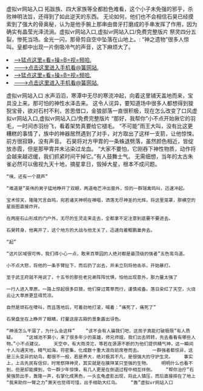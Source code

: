 虚拟vr网站入口    拓跋族、四大家族等全都脸色难看，这个小子未免强的邪乎，杀败神明法旨，还得到了如此逆天的东西。    无论如何，他们也不会相信石昊已经摸索到了强大的骨奥秘，认为是他手腕上那串由兽牙打磨成的手串发挥了作用，因为确实有晶莹光泽流淌。虚拟vr网站入口,虚拟vr网站入口/免费完整版片    祭灵四分五裂，惨死当场。金光一闪，那骨剪自空中坠落在山地上。:    “神之遗物”很多人惊叫。皇都中出现一片倒吸冷气的声音，这下麻烦大了。

<li><a href="http://rpqrll889.sg925.xyz/#md_1026">-->猛点这里=看=操=B=视=频哈.</a></li>
<li><a href="http://rpqrll889.sg925.xyz/#md_1026">--->点击这里进入手机看@簧网站.</a></li>





<li><a href="http://rpqrll889.sg925.xyz/#md_1026">-->猛点这里=看=操=B=视=频哈.</a></li>
<li><a href="http://rpqrll889.sg925.xyz/#md_1026">--->点击这里进入手机看@簧网站.</a></li>



虚拟vr网站入口    水声滔滔，寒潭中无尽的寒流冲起，向着这里铺天盖地而来，宝具没上来。那可怕的神性水泽击来。    这令人诧异，要知道场中很多人都想得到狻猊宝骨，欲对石村不利，苦思借口，金狼部落一直很积极，现在怎么改变了口风虚拟vr网站入口,虚拟vr网站入口/免费完整版片    “那好，我帮你”小不点开始揪它的羽毛，一时间赤羽纷飞，看着架势真要给它褪毛。
    “不可能”雨王大叫，没有比这更糟糕的事情了，族中的神器居然遇到了对手，对方取出了这样一支箭，让他惊悚。    前方很寂静，没有声音。    石昊将对方甲胄的一条蛛退劈落，虽然颜色相近，皆绽放赤霞，但是那甲胄并未沾染过龙血。    “大家不要怕，它刚吞下神性物质，动作将会越来越迟缓，我们抓紧时间干掉它。”有人鼓舞士气。    无需细想，当年的太古朱雀必然可以傲视九天十地，摘星拿日，毁掉大星，根本不成问题。

    “咦，还有一个葫芦”

    “难道是”英伟的男子猛地睁开了双眼，两道电芒冲出窗外，惊的一群瑞禽鸣叫，迅速冲起。

    宝术惊天，隆隆咒言自鸣，宛若诸天神明在禅唱，洒落无尽神圣的光辉，将这里笼罩，那横空的星辰图直接炸开。

    在两座石山形成的门户外，无尽的生灵走来走去，全都拿不定注意到底要不要进去。

    石昊转身，他离开了，这个地方的大战与他无关了，迅速向着鲲鹏巢奔去。

    “起”

    “这片区域很可怖，我们得小心一点，敢来百草园的人绝对都是最顶级的强者”五色鸾鸟道。

    小不点大怒，将他的一条手臂扯下，而后扔了出去，并未立刻将他击杀，开始暴打。

    至于武王府就不用说了，十五爷的那些老兄弟阵阵忧惧，怕他出现意外，那力量太强了

    一行人进入草原。一路上惊起很多巨狼，他们穿过蒿草而行，谨慎戒备。落日染红了天空，火烧云让大草原更显得荒凉。

    自然是顽石在嚎叫，而且落地后，可着劲地打滚，喊着：“痛死了，痛死了”

    石昊盘坐在上睁开了眼睛，打量这座古殿的景象露出讶色。

    “神液怎么干涸了，为什么会这样”    “该不会有人骗我们吧，这孩子真能打破极限”有人质疑。    “这城池不算小，来了很多年少的英雄，师兄师姐，我们出去转转，先去看看有哪些人物。”小不点建议。    天空中，有大雨滂沱，等若在源源不断的为他们提供精气神，这一瞬间十人沟通天地，精气如海，符密集，化成数十重大浪向前席卷而去。    一群强者都惊异，这是三头变异的幼鸟，都很不一般，若是养大，绝对极其不凡，是很强大的守护生灵。    事实上，上古先民有信仰，时常祭拜神灵，其实就是在膜拜某只至强的生物。    明明什么也看不到，但是却能摸到，令一群少年惊悚，有几人更是在倒退过程中相互绊倒。    “帮你治疗”石昊强势出手，轰隆一声，右掌化成黑色，一头玄龟虚影出现，将此人镇压，而后直接摔在了地上    “我来助你一臂之力”萧天也觉得可惜，出手相助大红鸟。    “轰”虚拟vr网站入口
